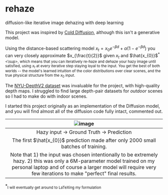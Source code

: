 # rehaze
diffusion-like iterative image dehazing with deep learning

This project was inspired by [Cold Diffusion](https://arxiv.org/abs/2208.09392), although this isn't a generative model.

Using the distance-based scattering model $x_{t} = x_{0} e^{-\beta d} + \alpha (1 - e^{-\beta d})$ you can very closely approximate $x_{\frac{t}{2}}$ given $x_{t}$ and $\hat{x_{0}}$<sup>\*<\sup>, which means that you can iteratively re-haze and dehaze your hazy image until satisfied, using $x_{t}$ at every iterative step staying loyal to the input. You get the best of both worlds -- the model's learned intuition of the color distributions over clear scenes, and the true physical structure from the $x_{0}$ input. 

The [NYU-DepthV2 dataset](https://cs.nyu.edu/~silberman/datasets/nyu_depth_v2.html) was invaluable for the project, with high-quality depth maps. I struggled to find large depth-pair datasets for *outdoor* scenes so I had to make do with indoor scenes.

I started this project originally as an implementation of the Diffusion model, and you will find almost all of the diffusion code fully intact, commented out.

| ![image](https://github.com/amancapy/rehaze/assets/111729660/4721a214-4c81-450d-b024-1bf64844f4df) |
|:--:|
| Hazy input -> Ground Truth -> Prediction |
| The first  $`\hat{x_{0}}`$ prediction made after only 2000 small batches of training.
Note that 1) the input was chosen intentionally to be extremely hazy. 2) this was only a 6M-parameter model trained on my personal laptop and of course a larger model will require very few iterations to make "perfect" final results.|

\*<sub>I will eventually get around to LaTeXing my formulation</sub>
